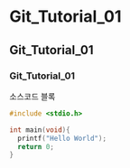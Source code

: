 # Git_Tutorial_01
## Git_Tutorial_01 ##
### Git_Tutorial_01 ###

소스코드 블록

```c
#include <stdio.h>

int main(void){
  printf("Hello World");
  return 0;
}
```
